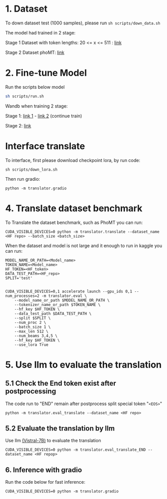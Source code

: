 # 1. Dataset

To down dataset test (1000 samples), please run `sh scripts/down_data.sh`

The model had trained in 2 stage:

Stage 1 Dataset with token lengths: 20 <= x <= 511 : [link](https://huggingface.co/datasets/presencesw/hash_v6)

Stage 2 Dataset phoMT: [link](https://huggingface.co/datasets/presencesw/hash_v6.5?row=1)

# 2. Fine-tune Model

Run the scripts below model

```sh
sh scripts/run.sh
```

Wandb when training 2 stage:

Stage 1: [link 1](https://wandb.ai/nguyenvanthanhdat1810/translator/runs/41bx0kze?nw=nwusernguyenvanthanhdat1810) - [link 2](https://wandb.ai/nguyenvanthanhdat1810/translator/runs/0f0edaga?nw=nwusernguyenvanthanhdat1810) (continue train)

Stage 2: [link](https://wandb.ai/nguyenvanthanhdat1810/translator/runs/2p1phaxs?nw=nwusernguyenvanthanhdat1810)

# Interface translate

To interface, first please download checkpoint lora, by run code:

```shell
sh scripts/down_lora.sh
```

Then run gradio:

```shell
python -m translator.gradio
```

# 4. Translate dataset benchmark

To Translate the dataset benchmark, such as PhoMT you can run:

```shell
CUDA_VISIBLE_DEVICES=0 python -m translator.translate --dataset_name <HF repo> --batch_size <batch_size>
```

When the dataset and model is not large and it enough to run in kaggle you can run:

```shell
MODEL_NAME_OR_PATH=<Model_name>
TOKEN_NAME=<Model_name>
HF_TOKEN=<HF_token>
DATA_TEST_PATH=<HF_repo>
SPLIT='test'


CUDA_VISIBLE_DEVICES=0,1 accelerate launch --gpu_ids 0,1 --num_processes=2 -m translator.eval \
    --model_name_or_path $MODEL_NAME_OR_PATH \
    --tokenizer_name_or_path $TOKEN_NAME \
    --hf_key $HF_TOKEN \
    --data_test_path $DATA_TEST_PATH \
    --split $SPLIT \
    --num_proc 2 \
    --batch_size 1 \
    --max_len 512 \
    --num_beams 3,4,5 \
    --hf_key $HF_TOKEN \
    --use_lora True 
```

# 5. Use llm to evaluate the translation

## 5.1 Check the End token exist after postprocessing

The code run to "END" remain after postprocess split special token "`<EOS>`"

```shell
python -m translator.eval_translate --dataset_name <HF repo>
```

## 5.2 Evaluate the translation by llm

Use llm [(Vistral-7B)](https://huggingface.co/Viet-Mistral/Vistral-7B-Chat) to evaluate the translation

```shell
CUDA_VISIBLE_DEVICES=0 python -m translator.eval_translate_END --dataset_name <HF repop>
```

## 6. Inference with gradio

Run the code below for fast inference:

```shell
CUDA_VISIBLE_DEVICES=0 python -m translator.gradio
```
